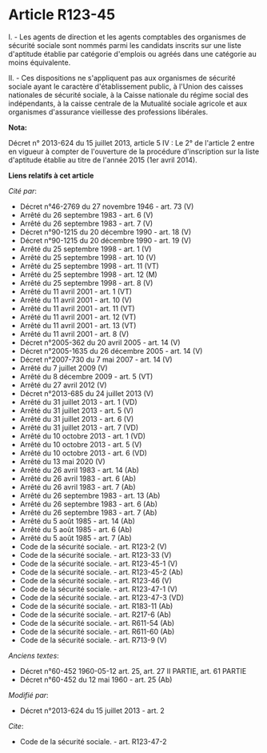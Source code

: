 # Article R123-45

I. - Les agents de direction et les agents comptables des organismes de sécurité sociale sont nommés parmi les candidats
inscrits sur une liste d'aptitude établie par catégorie d'emplois ou agréés dans une catégorie au moins équivalente.

II. - Ces dispositions ne s'appliquent pas aux organismes de sécurité sociale ayant le caractère d'établissement public, à
l'Union des caisses nationales de sécurité sociale, à la Caisse nationale du régime social des indépendants, à la caisse
centrale de la Mutualité sociale agricole et aux organismes d'assurance vieillesse des professions libérales.

**Nota:**

Décret n° 2013-624 du 15 juillet 2013, article 5 IV : Le 2° de l'article 2 entre en vigueur à compter de l'ouverture de la
procédure d'inscription sur la liste d'aptitude établie au titre de l'année 2015 (1er avril 2014).

**Liens relatifs à cet article**

_Cité par_:

  - Décret n°46-2769 du 27 novembre 1946 - art. 73 (V)
  - Arrêté du 26 septembre 1983 - art. 6 (V)
  - Arrêté du 26 septembre 1983 - art. 7 (V)
  - Décret n°90-1215 du 20 décembre 1990 - art. 18 (V)
  - Décret n°90-1215 du 20 décembre 1990 - art. 19 (V)
  - Arrêté du 25 septembre 1998 - art. 1 (V)
  - Arrêté du 25 septembre 1998 - art. 10 (V)
  - Arrêté du 25 septembre 1998 - art. 11 (VT)
  - Arrêté du 25 septembre 1998 - art. 12 (M)
  - Arrêté du 25 septembre 1998 - art. 8 (V)
  - Arrêté du 11 avril 2001 - art. 1 (VT)
  - Arrêté du 11 avril 2001 - art. 10 (V)
  - Arrêté du 11 avril 2001 - art. 11 (VT)
  - Arrêté du 11 avril 2001 - art. 12 (VT)
  - Arrêté du 11 avril 2001 - art. 13 (VT)
  - Arrêté du 11 avril 2001 - art. 8 (V)
  - Décret n°2005-362 du 20 avril 2005 - art. 14 (V)
  - Décret n°2005-1635 du 26 décembre 2005 - art. 14 (V)
  - Décret n°2007-730 du 7 mai 2007 - art. 14 (V)
  - Arrêté du 7 juillet 2009 (V)
  - Arrêté du 8 décembre 2009 - art. 5 (VT)
  - Arrêté du 27 avril 2012 (V)
  - Décret n°2013-685 du 24 juillet 2013 (V)
  - Arrêté du 31 juillet 2013 - art. 1 (VD)
  - Arrêté du 31 juillet 2013 - art. 5 (V)
  - Arrêté du 31 juillet 2013 - art. 6 (V)
  - Arrêté du 31 juillet 2013 - art. 7 (VD)
  - Arrêté du 10 octobre 2013 - art. 1 (VD)
  - Arrêté du 10 octobre 2013 - art. 5 (V)
  - Arrêté du 10 octobre 2013 - art. 6 (VD)
  - Arrêté du 13 mai 2020 (V)
  - Arrêté du 26 avril 1983 - art. 14 (Ab)
  - Arrêté du 26 avril 1983 - art. 6 (Ab)
  - Arrêté du 26 avril 1983 - art. 7 (Ab)
  - Arrêté du 26 septembre 1983 - art. 13 (Ab)
  - Arrêté du 26 septembre 1983 - art. 6 (Ab)
  - Arrêté du 26 septembre 1983 - art. 7 (Ab)
  - Arrêté du 5 août 1985 - art. 14 (Ab)
  - Arrêté du 5 août 1985 - art. 6 (Ab)
  - Arrêté du 5 août 1985 - art. 7 (Ab)
  - Code de la sécurité sociale. - art. R123-2 (V)
  - Code de la sécurité sociale. - art. R123-33 (V)
  - Code de la sécurité sociale. - art. R123-45-1 (V)
  - Code de la sécurité sociale. - art. R123-45-2 (Ab)
  - Code de la sécurité sociale. - art. R123-46 (V)
  - Code de la sécurité sociale. - art. R123-47-1 (V)
  - Code de la sécurité sociale. - art. R123-47-3 (VD)
  - Code de la sécurité sociale. - art. R183-11 (Ab)
  - Code de la sécurité sociale. - art. R217-6 (Ab)
  - Code de la sécurité sociale. - art. R611-54 (Ab)
  - Code de la sécurité sociale. - art. R611-60 (Ab)
  - Code de la sécurité sociale. - art. R713-9 (V)

_Anciens textes_:

  - Décret n°60-452 1960-05-12 art. 25, art. 27 II PARTIE, art. 61 PARTIE
  - Décret n°60-452 du 12 mai 1960 - art. 25 (Ab)

_Modifié par_:

  - Décret n°2013-624 du 15 juillet 2013 - art. 2

_Cite_:

  - Code de la sécurité sociale. - art. R123-47-2

